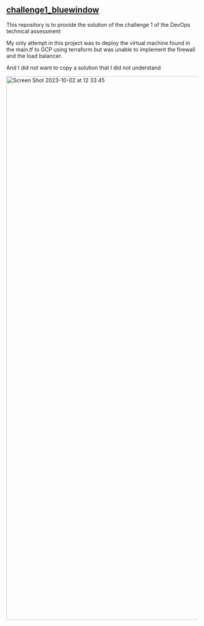 <h2><u>challenge1_bluewindow</u></h2> 
This repository is to provide the solution of the challenge 1 of the DevOps technical assessment

<p> My only attempt in this project was to deploy the virtual machine found in the main.tf to GCP using terraform but was unable to implement the firewall and the load balancer. </p>
<p> And I did not want to copy a solution that I did not understand </p>


<img width="1430" alt="Screen Shot 2023-10-02 at 12 33 45" src="https://github.com/Big-Zaza/challenge1_bluewindow/assets/92643385/a9de8e72-c15c-4ebc-8d5d-32a9661a8c7b">
